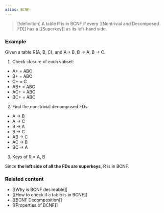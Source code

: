 ```yaml
---
alias: BCNF
---
```


> [!definition]
> A table R is in BCNF if every [[Nontrivial and Decomposed FD]] has a [[Superkey]] as its left-hand side.

### Example

Given a table R(A, B, C), and A-> B, B -> A, B -> C. 

1. Check closure of each subset: 
- A+ = ABC
- B+ = ABC
- C+ = C
- AB+ = ABC
- AC+ = ABC
- BC+ = ABC
2. Find the non-trivial decomposed FDs: 
- A -> B
- A -> C
- B -> A
- B -> C
- AB -> C
- AC -> B
- BC -> A
3. Keys of R = A, B

Since **the left side of all the FDs are superkeys**, R is in BCNF.

### Related content

- [[Why is BCNF desireable]] 
- [[How to check if a table is in BCNF]]
- [[BCNF Decomposition]] 
- [[Properties of BCNF]]









